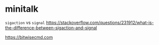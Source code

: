 # minitalk

`sigaction` vs `signal` https://stackoverflow.com/questions/231912/what-is-the-difference-between-sigaction-and-signal

https://bitwisecmd.com
